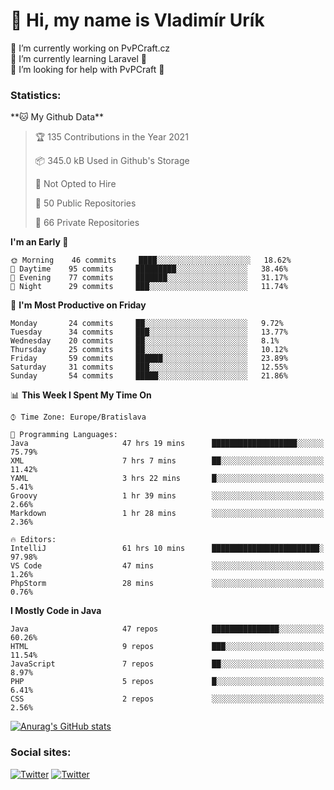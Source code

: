 <h1> 👋 Hi, my name is Vladimír Urík</h1>
<p>
 🔭 I’m currently working on PvPCraft.cz<br>
 🌱 I’m currently learning Laravel 💙<br>
 🤔 I’m looking for help with PvPCraft 💝<br>
</p>
<h3>Statistics:</h3>
<!--START_SECTION:waka-->
**🐱 My Github Data** 

> 🏆 135 Contributions in the Year 2021
 > 
> 📦 345.0 kB Used in Github's Storage 
 > 
> 🚫 Not Opted to Hire
 > 
> 📜 50 Public Repositories 
 > 
> 🔑 66 Private Repositories  
 > 
**I'm an Early 🐤** 

```text
🌞 Morning    46 commits     ████░░░░░░░░░░░░░░░░░░░░░   18.62% 
🌆 Daytime    95 commits     █████████░░░░░░░░░░░░░░░░   38.46% 
🌃 Evening    77 commits     ███████░░░░░░░░░░░░░░░░░░   31.17% 
🌙 Night      29 commits     ███░░░░░░░░░░░░░░░░░░░░░░   11.74%

```
📅 **I'm Most Productive on Friday** 

```text
Monday       24 commits     ██░░░░░░░░░░░░░░░░░░░░░░░   9.72% 
Tuesday      34 commits     ███░░░░░░░░░░░░░░░░░░░░░░   13.77% 
Wednesday    20 commits     ██░░░░░░░░░░░░░░░░░░░░░░░   8.1% 
Thursday     25 commits     ██░░░░░░░░░░░░░░░░░░░░░░░   10.12% 
Friday       59 commits     ██████░░░░░░░░░░░░░░░░░░░   23.89% 
Saturday     31 commits     ███░░░░░░░░░░░░░░░░░░░░░░   12.55% 
Sunday       54 commits     █████░░░░░░░░░░░░░░░░░░░░   21.86%

```


📊 **This Week I Spent My Time On** 

```text
⌚︎ Time Zone: Europe/Bratislava

💬 Programming Languages: 
Java                     47 hrs 19 mins      ███████████████████░░░░░░   75.79% 
XML                      7 hrs 7 mins        ██░░░░░░░░░░░░░░░░░░░░░░░   11.42% 
YAML                     3 hrs 22 mins       █░░░░░░░░░░░░░░░░░░░░░░░░   5.41% 
Groovy                   1 hr 39 mins        ░░░░░░░░░░░░░░░░░░░░░░░░░   2.66% 
Markdown                 1 hr 28 mins        ░░░░░░░░░░░░░░░░░░░░░░░░░   2.36%

🔥 Editors: 
IntelliJ                 61 hrs 10 mins      ████████████████████████░   97.98% 
VS Code                  47 mins             ░░░░░░░░░░░░░░░░░░░░░░░░░   1.26% 
PhpStorm                 28 mins             ░░░░░░░░░░░░░░░░░░░░░░░░░   0.76%

```

**I Mostly Code in Java** 

```text
Java                     47 repos            ███████████████░░░░░░░░░░   60.26% 
HTML                     9 repos             ███░░░░░░░░░░░░░░░░░░░░░░   11.54% 
JavaScript               7 repos             ██░░░░░░░░░░░░░░░░░░░░░░░   8.97% 
PHP                      5 repos             █░░░░░░░░░░░░░░░░░░░░░░░░   6.41% 
CSS                      2 repos             ░░░░░░░░░░░░░░░░░░░░░░░░░   2.56%

```



<!--END_SECTION:waka-->

[![Anurag's GitHub stats](https://github-readme-stats.vercel.app/api?username=vladimir-urik)](https://github.com/anuraghazra/github-readme-stats)

<h3>Social sites:</h3>
<p><a href="https://twitter.com/GGGEDR" target="_blank"><img alt="Twitter" src="https://img.shields.io/badge/twitter-%231DA1F2.svg?&style=for-the-badge&logo=twitter&logoColor=white" /></a> <a href="https://www.reddit.com/user/GGGEDR" target="_blank"><img alt="Twitter" src="https://img.shields.io/badge/reddit-%23FE6262.svg?&style=for-the-badge&logo=reddit&logoColor=white" /></a>
</p>
